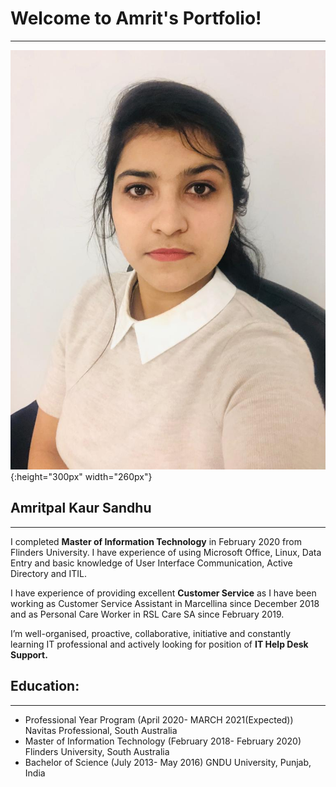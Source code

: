 [](/Images/Information%20Technology%20image.jpg)



# Welcome to Amrit's Portfolio!
  -----------------------------

![](Images/WhatsApp%20Image%202020-11-29%20at%205.15.08%20PM.jpeg){:height="300px" width="260px"} 
## Amritpal Kaur Sandhu
  --------------------

I completed **Master of Information Technology** in February 2020 from Flinders University. I have experience of using Microsoft Office, Linux, Data Entry and basic knowledge of User Interface Communication, Active Directory and ITIL.


I have experience of providing excellent **Customer Service** as I have been working as Customer Service Assistant in Marcellina since December 2018 and as Personal Care Worker in RSL Care SA since February 2019. 


I’m well-organised, proactive, collaborative, initiative and constantly learning IT professional and actively looking for position of **IT Help Desk Support.**

## Education:
  ----------
  
+ Professional Year Program  (April 2020- MARCH 2021(Expected)) 
  Navitas Professional, South Australia
+ Master of Information Technology (February 2018- February 2020)
  Flinders University, South Australia
+ Bachelor of Science (July 2013- May 2016)
  GNDU University, Punjab, India








